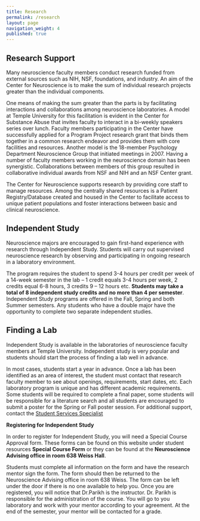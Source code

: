 ```yaml
---
title: Research
permalink: /research
layout: page
navigation_weight: 4
published: true
---
```


## Research Support

Many neuroscience faculty members conduct research funded from external sources such as NIH, NSF, foundations, and industry. An aim of the Center for Neuroscience is to make the sum of individual research projects greater than the individual components.

One means of making the sum greater than the parts is by facilitating interactions and collaborations among neuroscience laboratories. A model at Temple University for this facilitation is evident in the Center for Substance Abuse that invites faculty to interact in a bi-weekly speakers series over lunch. Faculty members participating in the Center have successfully applied for a Program Project research grant that binds them together in a common research endeavor and provides them with core facilities and resources. Another model is the 18-member Psychology Department Neuroscience Group that initiated meetings in 2007. Having a number of faculty members working in the neuroscience domain has been synergistic. Collaborations between members of this group resulted in collaborative individual awards from NSF and NIH and an NSF Center grant.

The Center for Neuroscience supports research by providing core staff to manage resources. Among the centrally shared resources is a Patient Registry/Database created and housed in the Center to facilitate access to unique patient populations and foster interactions between basic and clinical neuroscience.

## Independent Study

Neuroscience majors are encouraged to gain first-hand experience with research through Independent Study.  Students will carry out supervised neuroscience research by observing and participating in ongoing research in a laboratory environment.

The program requires the student to spend 3-4 hours per credit per week of a 14-week semester in the lab – 1 credit equals 3-4 hours per week, 2 credits equal 6-8 hours, 3 credits 9 – 12 hours etc. **Students may take a total of 8 independent study credits and no more than 4 per semester**. Independent Study programs are offered in the Fall, Spring and both Summer semesters. Any students who have a double major have the opportunity to complete two separate independent studies.

## Finding a Lab

Independent Study is available in the laboratories of neuroscience faculty members at Temple University.  Independent study is very popular and students should start the process of finding a lab well in advance.

In most cases, students start a year in advance.  Once a lab has been identified as an area of interest, the student must contact that research faculty member to see about openings, requirements, start dates, etc.  Each laboratory program is unique and has different academic requirements.  Some students will be required to complete a final paper, some students will be responsible for a literature search and all students are encouraged to submit a poster for the Spring or Fall poster session.
For additional support, contact the [Student Services Specialist](tuf39500@temple.edu)

**Registering for Independent Study**

In order to register for Independent Study, you will need a Special Course Approval form. These forms can be found on this website under student resources **Special Course Form** or they can be found at the **Neuroscience Advising office in room 638 Weiss Hall**.

Students must complete all information on the form and have the research mentor sign the form. The form should then be returned to the Neuroscience Advising office in room 638 Weiss. The form can be left under the door if there is no one available to help you. Once you are registered, you will notice that Dr.Parikh is the instructor. Dr. Parikh is responsible for the administration of the course. You will go to you laboratory and work with your mentor according to your agreement. At the end of the semester, your mentor will be contacted for a grade.
